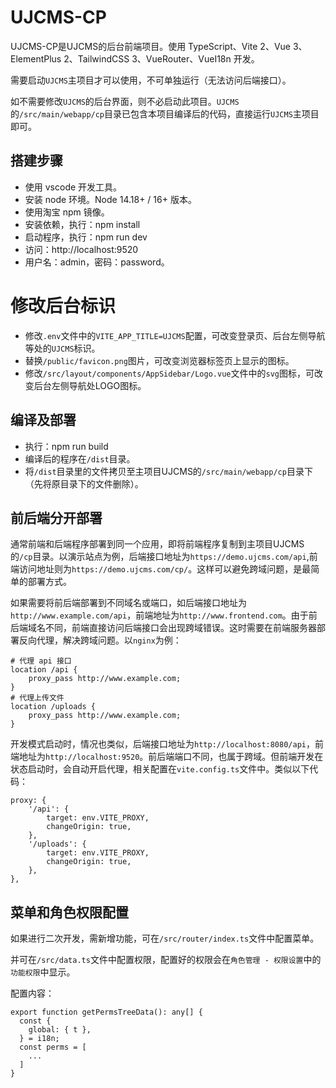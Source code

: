 # UJCMS-CP

UJCMS-CP是UJCMS的后台前端项目。使用 TypeScript、Vite 2、Vue 3、ElementPlus 2、TailwindCSS 3、VueRouter、VueI18n 开发。

需要启动`UJCMS`主项目才可以使用，不可单独运行（无法访问后端接口）。

如不需要修改`UJCMS`的后台界面，则不必启动此项目。`UJCMS`的`/src/main/webapp/cp`目录已包含本项目编译后的代码，直接运行`UJCMS`主项目即可。

## 搭建步骤

* 使用 vscode 开发工具。
* 安装 node 环境。Node 14.18+ / 16+ 版本。
* 使用淘宝 npm 镜像。
* 安装依赖，执行：npm install
* 启动程序，执行：npm run dev
* 访问：http://localhost:9520
* 用户名：admin，密码：password。

# 修改后台标识

* 修改`.env`文件中的`VITE_APP_TITLE=UJCMS`配置，可改变登录页、后台左侧导航等处的`UJCMS`标识。
* 替换`/public/favicon.png`图片，可改变浏览器标签页上显示的图标。
* 修改`/src/layout/components/AppSidebar/Logo.vue`文件中的`svg`图标，可改变后台左侧导航处LOGO图标。

## 编译及部署

* 执行：npm run build
* 编译后的程序在`/dist`目录。
* 将`/dist`目录里的文件拷贝至主项目UJCMS的`/src/main/webapp/cp`目录下（先将原目录下的文件删除）。

## 前后端分开部署

通常前端和后端程序部署到同一个应用，即将前端程序复制到主项目UJCMS的`/cp`目录。以演示站点为例，后端接口地址为`https://demo.ujcms.com/api`,前端访问地址则为`https://demo.ujcms.com/cp/`。这样可以避免跨域问题，是最简单的部署方式。

如果需要将前后端部署到不同域名或端口，如后端接口地址为`http://www.example.com/api`，前端地址为`http://www.frontend.com`。由于前后端域名不同，前端直接访问后端接口会出现跨域错误。这时需要在前端服务器部署反向代理，解决跨域问题。以`nginx`为例：

```
# 代理 api 接口
location /api {
    proxy_pass http://www.example.com;
}
# 代理上传文件
location /uploads {
    proxy_pass http://www.example.com;
}
```

开发模式启动时，情况也类似，后端接口地址为`http://localhost:8080/api`，前端地址为`http://localhost:9520`。前后端端口不同，也属于跨域。但前端开发在状态启动时，会自动开启代理，相关配置在`vite.config.ts`文件中。类似以下代码：

```
proxy: {
    '/api': {
        target: env.VITE_PROXY,
        changeOrigin: true,
    },
    '/uploads': {
        target: env.VITE_PROXY,
        changeOrigin: true,
    },
},
```

## 菜单和角色权限配置

如果进行二次开发，需新增功能，可在`/src/router/index.ts`文件中配置菜单。

并可在`/src/data.ts`文件中配置权限，配置好的权限会在`角色管理 - 权限设置`中的`功能权限`中显示。

配置内容：

```
export function getPermsTreeData(): any[] {
  const {
    global: { t },
  } = i18n;
  const perms = [
    ...
  ]
}
```

